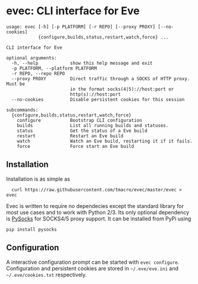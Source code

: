 
# evec: CLI interface for Eve

```
usage: evec [-h] [-p PLATFORM] [-r REPO] [--proxy PROXY] [--no-cookies]
            {configure,builds,status,restart,watch,force} ...

CLI interface for Eve

optional arguments:
  -h, --help            show this help message and exit
  -p PLATFORM, --platform PLATFORM
  -r REPO, --repo REPO
  --proxy PROXY         Direct traffic through a SOCKS of HTTP proxy. Must be
                        in the format socks(4|5)://host:port or
                        http(s)://host:port
  --no-cookies          Disable persistent cookies for this session

subcommands:
  {configure,builds,status,restart,watch,force}
    configure           Bootstrap CLI configuration
    builds              List all running builds and statuses.
    status              Get the status of a Eve build
    restart             Restart an Eve build
    watch               Watch an Eve build, restarting it if it fails.
    force               Force start an Eve build
```

## Installation
Installation is as simple as

```shell
  curl https://raw.githubusercontent.com/tmacro/evec/master/evec > evec
```

Evec is written to require no dependecies except the standard library for most use cases and to work with Python 2/3.
Its only optional dependency is [PySocks](https://github.com/Anorov/PySocks) for SOCKS4/5 proxy support. It can be installed from PyPi using

```
pip install pysocks
```

## Configuration
A interactive configuration prompt can be started with `evec configure`. Configuration and persistent cookies are stored in `~/.eve/eve.ini` and `~/.eve/cookies.txt` respectively.
